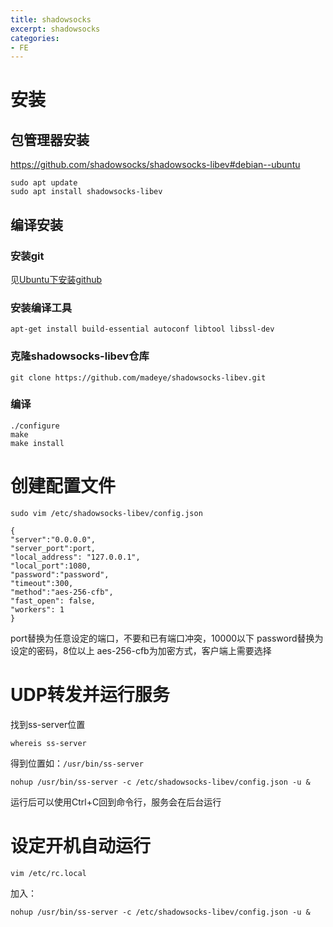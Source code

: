 ```yaml
---
title: shadowsocks
excerpt: shadowsocks
categories: 
- FE
---
```

# 安装
## 包管理器安装
https://github.com/shadowsocks/shadowsocks-libev#debian--ubuntu

```
sudo apt update
sudo apt install shadowsocks-libev
```

## 编译安装
### 安装git
见[Ubuntu下安装github](Ubuntu下安装github)

### 安装编译工具
```
apt-get install build-essential autoconf libtool libssl-dev
```

### 克隆shadowsocks-libev仓库
```
git clone https://github.com/madeye/shadowsocks-libev.git
```

### 编译
```
./configure
make
make install
```

# 创建配置文件
```
sudo vim /etc/shadowsocks-libev/config.json
```

```
{
"server":"0.0.0.0",
"server_port":port,
"local_address": "127.0.0.1",
"local_port":1080,
"password":"password",
"timeout":300,
"method":"aes-256-cfb",
"fast_open": false,
"workers": 1
}
```
port替换为任意设定的端口，不要和已有端口冲突，10000以下
password替换为设定的密码，8位以上
aes-256-cfb为加密方式，客户端上需要选择

# UDP转发并运行服务

找到ss-server位置
```
whereis ss-server
```

得到位置如：`/usr/bin/ss-server`

```
nohup /usr/bin/ss-server -c /etc/shadowsocks-libev/config.json -u &
```
运行后可以使用Ctrl+C回到命令行，服务会在后台运行

# 设定开机自动运行
```
vim /etc/rc.local
```
加入：
```
nohup /usr/bin/ss-server -c /etc/shadowsocks-libev/config.json -u &
```
